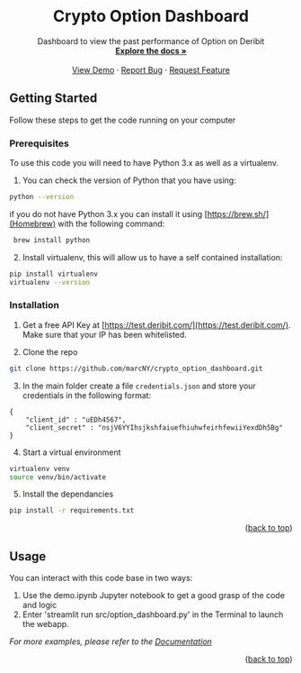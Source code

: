 <!-- PROJECT LOGO -->
<br />
<div align="center">
  <!-- <a href="https://github.com/github_username/repo_name">
    <img src="images/logo.png" alt="Logo" width="80" height="80">
  </a> -->

<h1 align="center">Crypto Option Dashboard</h1>

  <p align="center">
    Dashboard to view the past performance of Option on Deribit
    <br />
    <a href="https://github.com/marcNY/crypto_option_dashboard"><strong>Explore the docs »</strong></a>
    <br />
    <br />
    <a href="https://github.com/marcNY/crypto_option_dashboard">View Demo</a>
    ·
    <a href="https://github.com/marcNY/crypto_option_dashboard/issues">Report Bug</a>
    ·
    <a href="https://github.com/marcNY/crypto_option_dashboard/issues">Request Feature</a>
  </p>
</div>


<!-- GETTING STARTED -->
## Getting Started

Follow these steps to get the code running on your computer


### Prerequisites

To use this code you will need to have Python 3.x as well as a virtualenv.
1. You can check the version of Python that you have using:
```sh
python --version
```
if you do not have Python 3.x you can install it using [https://brew.sh/](Homebrew) with the following command:
```sh
 brew install python
```

2. Install virtualenv, this will allow us to have a self contained installation:
```sh
pip install virtualenv
virtualenv --version
```

### Installation

1. Get a free API Key at [https://test.deribit.com/](https://test.deribit.com/).
Make sure that your IP has been whitelisted.

2. Clone the repo
```sh
git clone https://github.com/marcNY/crypto_option_dashboard.git
```

3. In the main folder create a file `credentials.json` and store your credentials in the following format:
```
{
    "client_id" : "uEDh4567",
    "client_secret" : "nsjV6YYIhsjkshfaiuefhiuhwfeirhfewiiYexdDh5Bg"
}
```

4. Start a virtual environment
```sh 
virtualenv venv
source venv/bin/activate
```
5. Install the dependancies
```sh 
pip install -r requirements.txt
```

<p align="right">(<a href="#top">back to top</a>)</p>


<!-- USAGE EXAMPLES -->
## Usage

You can interact with this code base in two ways:
1) Use the demo.ipynb Jupyter notebook to get a good grasp of the code and logic
2) Enter 'streamlit run src/option_dashboard.py' in the Terminal to launch the webapp.

_For more examples, please refer to the [Documentation](https://example.com)_

<p align="right">(<a href="#top">back to top</a>)</p>

